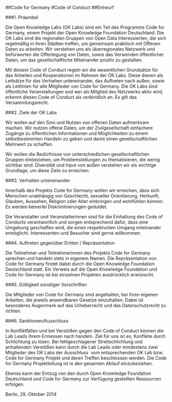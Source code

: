 ##Code for Germany
#Code of Conduct
##Entwurf

###1. Präambel

Die Open Knowledge Labs (OK Labs) sind ein Teil des Programms Code for Germany, einem Projekt der Open Knowledge Foundation Deutschland. Die OK Labs sind die regionalen Gruppen von Open Data Interessierten, die sich regelmäßig in ihren Städten treffen, um gemeinsam praktisch mit Offenen Daten zu arbeiten. Wir verstehen uns als überregionales Netzwerk und befürworten die Offenlegung von Daten, sowie das Verwenden öffentlicher Daten, um das gesellschaftliche Miteinander positiv zu gestalten.

Mit diesem Code of Conduct regeln wir die wesentlichen Grundsätze für das Arbeiten und Kooperationen im Rahmen der OK Labs. Diese dienen als Leitsätze für das Verhalten untereinander, das Auftreten nach außen, sowie als Leitlinien für alle Mitglieder von Code for Germany. Die OK Labs sind öffentliche Veranstaltungen und wer als Mitglied des Netzwerks aktiv wird, erkennt diesen Code of Conduct als verbindlich an. Es gilt das Versammlungsrecht. 

###2. Ziele der OK Labs

Wir wollen auf den Sinn und Nutzen von offenen Daten aufmerksam machen. Wir nutzen offene Daten, um der Zivilgesellschaft einfachere Zugänge zu öffentlichen Informationen und Möglichkeiten zu einem selbstbestimmten Handeln zu geben und damit einen gesellschaftlichen Mehrwert zu schaffen.

Wir wollen die Bedürfnisse von unterschiedlichen gesellschaftlichen Gruppen einbeziehen, um Problemstellungen zu thematisieren, die wenig sichtbar sind. Diversität und Input von außen verstehen wir als wichtige Grundlage, um diese Ziele zu erreichen.

###3. Verhalten untereinander

Innerhalb des Projekts Code for Germany wollen wir erreichen, dass sich Menschen unabhängig von Geschlecht, sexueller Orientierung, Herkunft, Glauben, Aussehen, Religion oder Alter einbringen und wohlfühlen können. Es werden keinerlei Diskriminierungen geduldet.

Die Veranstalter und Veranstalterinnen sind für die Einhaltung des Code of Conducts verantwortlich und sorgen entsprechend dafür, dass eine Umgebung geschaffen wird, die einen respektvollen Umgang miteinander ermöglicht. Interessenten und Besucher sind gerne willkommen.

###4. Auftreten gegenüber Dritten / Repräsentation

Die Teilnehmer und Teilnehmerinnen des Projekts Code for Germany sprechen und handeln stets in eigenem Namen. Die Repräsentation von Code for Germany findet dabei durch die Open Knowledge Foundation Deutschland statt. Ein Verweis auf die Open Knowledge Foundation und Code for Germany ist bei einzelnen Projekten ausdrücklich erwünscht.

###5. Gültigkeit sonstiger Vorschriften

Die Mitglieder von Code for Germany sind angehalten, bei ihren eigenen Arbeiten, die jeweils anwendbaren Gesetze einzuhalten. Dabei ist besonderes Augenmerk auf das Urheberrecht und das Datenschutzrecht zu richten.

###6. Sanktionen/Ausschluss

In Konfliktfällen und bei Verstößen gegen den Code of Conduct können die Lab Leads ihrem Ermessen nach handeln. Ziel für uns ist es, Konflikte durch Schlichtung zu lösen. Bei fehlgeschlagener Streitschlichtung und anhaltenden Verstößen kann durch die Lab Leads oder mindestens zwei Mitglieder des OK Labs der Ausschluss  vom entsprechenden OK Lab bzw. Code for Germany Projekt und deren Treffen beschlossen werden. Die Code for Germany Projektleitung ist in den gesamten Ablauf einzubeziehen.

Ebenso kann der Entzug von den durch Open Knowledge Foundation Deutschland und Code for Germany zur Verfügung gestellten Ressourcen erfolgen.

Berlin, 29. Oktober 2014
